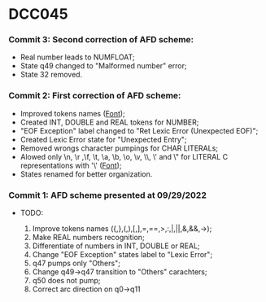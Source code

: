 # DCC045

### Commit 3: Second correction of AFD scheme:
<ul>
  <li>Real number leads to NUMFLOAT;</li>
  <li>State q49 changed to "Malformed number" error; </li>
  <li>State 32 removed.</li>
</ul>

### Commit 2: First correction of AFD scheme:

<ul>
  <li>Improved tokens names (<a href="https://www.englishexperts.com.br/caracteres-especiais-e-de-pontuacao-em-ingles/">Font</a>);</li>
  <li>Created INT, DOUBLE and REAL tokens for NUMBER;</li>
  <li>"EOF Exception" label changed to "Ret Lexic Error (Unexpected EOF)";</li>
  <li>Created Lexic Error state for "Unexpected Entry";</li>
  <li>Removed wrongs character pumpings for CHAR LITERALs;</li>
  <li>Alowed only \n, \r ,\f, \t, \a, \b, \o, \v, \\, \' and \" for LITERAL C representations with '\' (<a href="https://stackoverflow.com/questions/18018264/how-do-i-declare-backslash-constant-character-in-c">Font</a>);</li>
  <li>States renamed for better organization.</li>
</ul> 

### Commit 1: AFD scheme presented at 09/29/2022

  <ul>
  <li> TODO: </li>
  <ol>
      <li>Improve tokens names ({,},(,),[,],=,==,>,:,|,||,&,&&,->);</li>
      <li>Make REAL numbers recognition;</li>
      <li>Differentiate of numbers in INT, DOUBLE or REAL;</li>
      <li>Change "EOF Exception" states label to "Lexic Error";</li>
      <li>q47 pumps only "Others";</li>
      <li>Change q49->q47 transition to "Others" carachters;</li>
      <li>q50 does not pump;</li>
      <li>Correct arc direction on q0->q11</li>      
  </ol>

<ul>
